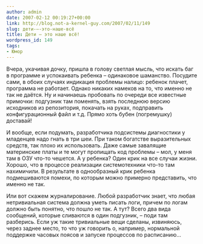 ```yaml
---
author: admin
date: 2007-02-12 00:19:27+00:00
link: http://blog.not-a-kernel-guy.com/2007/02/11/149
slug: дети-–-это-наше-всё
title: Дети – это наше всё!
wordpress_id: 149
tags:
- Юмор
---
```


Вчера, укачивая дочку, пришла в голову светлая мысль, что искать баг в программе и успокаивать ребенка – одинаковое шаманство. Посудите сами, в обоих случаях индикация проблемы налицо: ребенок плачет, программа не работает. Однако никаких намеков на то, что именно не так не даётся. Ну и начинаешь пробовать по очереди все известные примочки: подгузник там поменять, взять последнюю версию исходников из репозитория, покачать на руках, подправить конфигурационный файл и т.д. Прямо хоть бубен (погремушку) доставай!

И вообще, если подумать, разработчика подсистемы диагностики у младенцев надо гнать в три шеи. При таком богатстве выразительных средств, так плохо их использовать. Даже самые завалящие материнские платы и те могут пропищать код проблемы – мол, у меня там в ОЗУ что-то чешется. А у ребенка? Один крик на все случаи жизни. Хорошо, что в процессе реализации системотехники что-то там нахимичили. В результате в однообразный крик ребенка подмешиваются помехи, по которым можно примерно представить, что именно не так.

Или вот скажем журналирование. Любой разработчик знает, что любая нетривиальная система должна уметь писать логи, причем по логам должно быть понятно, что пошло не так. А тут? Всего два вида сообщений, которые сливаются в один подгузник, – поди там разберись. Если уж такие тривиальные вещи сделаны, извиняюсь, через заднее место, то что уж говорить о, например, нормальной поддержке часовых поясов и запуске процессов по расписанию…
